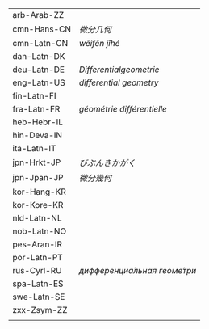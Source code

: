 | | |
|-|-|
| arb-Arab-ZZ |  |
| cmn-Hans-CN | _微分几何_ |
| cmn-Latn-CN | _wēifēn jǐhé_ |
| dan-Latn-DK |  |
| deu-Latn-DE | _Differentialgeometrie_ |
| eng-Latn-US | _differential geometry_ |
| fin-Latn-FI |  |
| fra-Latn-FR | _géométrie différentielle_ |
| heb-Hebr-IL |  |
| hin-Deva-IN |  |
| ita-Latn-IT |  |
| jpn-Hrkt-JP | _びぶんきかがく_ |
| jpn-Jpan-JP | _微分幾何_ |
| kor-Hang-KR |  |
| kor-Kore-KR |  |
| nld-Latn-NL |  |
| nob-Latn-NO |  |
| pes-Aran-IR |  |
| por-Latn-PT |  |
| rus-Cyrl-RU | _дифференциа́льная геоме́три_ |
| spa-Latn-ES |  |
| swe-Latn-SE |  |
| zxx-Zsym-ZZ |  |
|  |  |